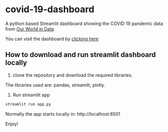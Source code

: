# covid-19-dashboard

A python based Streamlit dashboard showing the COVID 19 pandemic data from [Our World in Data](https://covid.ourworldindata.org/)

You can visit the dashboard by [clicking here](https://guillechuma-covid-19-dashboard-app-44g32e.streamlitapp.com/)

## How to download and run streamlit dashboard locally

1. clone the repository and download the required libraries.

The libraries used are: pandas, streamlit, plotly.

1. Run streamlit app

```bash
streamlit run app.py
```

Normally the app starts locally in: http://localhost:8501

Enjoy!